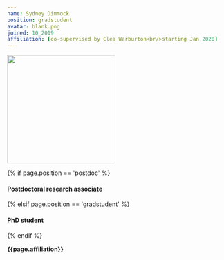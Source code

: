 ```yaml
---
name: Sydney Dimmock
position: gradstudent
avatar: blank.png
joined: 10_2019
affiliation: [co-supervised by Clea Warburton<br/>starting Jan 2020]
---
```


<img width="250" src="{{site.baseurl}}/images/people/{{page.avatar}}" data-action="zoom">

 {% if page.position == 'postdoc' %}
<h4>Postdoctoral research associate</h4>
 {% elsif page.position == 'gradstudent' %}
<h4>PhD student</h4>
 {% endif %}

<b>{{page.affiliation}}</b>

